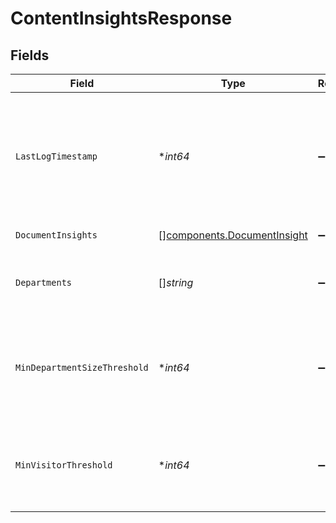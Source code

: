 # ContentInsightsResponse


## Fields

| Field                                                                                            | Type                                                                                             | Required                                                                                         | Description                                                                                      |
| ------------------------------------------------------------------------------------------------ | ------------------------------------------------------------------------------------------------ | ------------------------------------------------------------------------------------------------ | ------------------------------------------------------------------------------------------------ |
| `LastLogTimestamp`                                                                               | **int64*                                                                                         | :heavy_minus_sign:                                                                               | Unix timestamp of the last activity processed to make the response (in seconds since epoch UTC). |
| `DocumentInsights`                                                                               | [][components.DocumentInsight](../../models/components/documentinsight.md)                       | :heavy_minus_sign:                                                                               | Insights for documents.                                                                          |
| `Departments`                                                                                    | []*string*                                                                                       | :heavy_minus_sign:                                                                               | list of departments applicable for contents tab.                                                 |
| `MinDepartmentSizeThreshold`                                                                     | **int64*                                                                                         | :heavy_minus_sign:                                                                               | Min threshold in size of departments while populating results, otherwise 0.                      |
| `MinVisitorThreshold`                                                                            | **int64*                                                                                         | :heavy_minus_sign:                                                                               | Minimum number of visitors to a document required to be included in insights.                    |